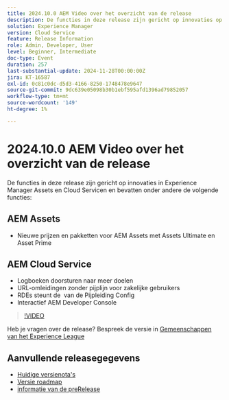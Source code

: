 ```yaml
---
title: 2024.10.0 AEM Video over het overzicht van de release
description: De functies in deze release zijn gericht op innovaties op het gebied van Experience Manager Assets en Cloud Service en bevatten de volgende functies:AEM Assets New Pricing and packaging voor AEM Assets met Assets Ultimate & Asset PrimeAEM Cloud Service Forward logs naar meer bestemmingen. Pipeline-URL-omleidingen voor zakelijke gebruikers ​ RDE's ondersteunen Config Pipeline YAML ​ Interactive AEM Developer Console
solution: Experience Manager
version: Cloud Service
feature: Release Information
role: Admin, Developer, User
level: Beginner, Intermediate
doc-type: Event
duration: 257
last-substantial-update: 2024-11-28T00:00:00Z
jira: KT-16587
exl-id: 0c81c0dc-d5d3-4166-8250-1748478e9647
source-git-commit: 9dc639e05098b30b1ebf595afd1396ad79852057
workflow-type: tm+mt
source-wordcount: '149'
ht-degree: 1%

---
```


# 2024.10.0 AEM Video over het overzicht van de release

De functies in deze release zijn gericht op innovaties in Experience Manager Assets en Cloud Servicen en bevatten onder andere de volgende functies:

## AEM Assets

* Nieuwe prijzen en pakketten voor AEM Assets met Assets Ultimate en Asset Prime

## AEM Cloud Service

* Logboeken doorsturen naar meer doelen
* URL-omleidingen zonder pijplijn voor zakelijke gebruikers &#x200B;
* RDEs steunt de &#x200B; van de Pijpleiding Config
* Interactief AEM Developer Console

>[!VIDEO](https://video.tv.adobe.com/v/3440501/?learn=on&enablevpops)

Heb je vragen over de release?  Bespreek de versie in [ Gemeenschappen van het Experience League ](https://adobe.ly/3ZgKGmh)

## Aanvullende releasegegevens

* [ Huidige versienota&#39;s ](https://experienceleague.adobe.com/docs/experience-manager-cloud-service/content/release-notes/home.html)
* [ Versie roadmap ](https://experienceleague.adobe.com/docs/experience-manager-release-information/aem-release-updates/update-releases-roadmap.html)
* [ informatie van de preRelease ](https://experienceleague.adobe.com/docs/experience-manager-cloud-service/content/release-notes/prerelease.html)
